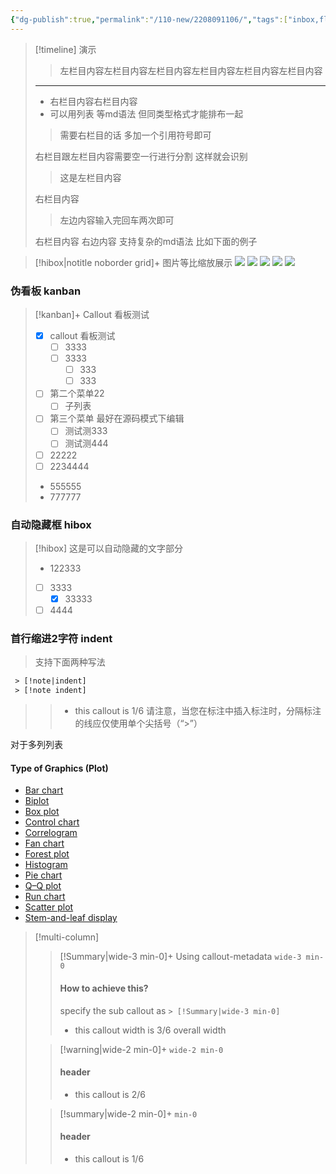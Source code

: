 ```yaml
---
{"dg-publish":true,"permalink":"/110-new/2208091106/","tags":["inbox,flashcards/test,","gardenEntry"],"dgHomeLink":true,"dgPassFrontmatter":false}
---
```





> [!timeline] 演示
>> 左栏目内容左栏目内容左栏目内容左栏目内容左栏目内容左栏目内容
>--- 
>- 右栏目内容右栏目内容
>- 可以用列表 等md语法 但同类型格式才能排布一起
>
>> 需要右栏目的话 多加一个引用符号即可
>
>右栏目跟左栏目内容需要空一行进行分割
>这样就会识别
>>这是左栏目内容
>
>右栏目内容
>> 左边内容输入完回车两次即可
>
>右栏目内容
>右边内容
>支持复杂的md语法 比如下面的例子



















> [!hibox|notitle noborder grid]+ 图片等比缩放展示
![](https://i.pinimg.com/564x/13/1f/e4/131fe4d97e3be0a49a5d07431a917d31.jpg)
![](https://i.pinimg.com/564x/84/6c/1c/846c1cab0d47dd7970f9a008eeebd68f.jpg)
![](https://s1.ax1x.com/2022/05/18/OI7Io9.png)
![](https://i.pinimg.com/564x/c5/0f/09/c50f09d991dfcfdbea600ff139739fd8.jpg)
![](https://i.pinimg.com/564x/84/6c/1c/846c1cab0d47dd7970f9a008eeebd68f.jpg)

### 伪看板  kanban
> [!kanban]+ Callout 看板测试
>- [x] callout 看板测试
>	- [ ] 3333
>	- [ ] 3333
>		- [ ] 333
>		- [ ] 333
>- [ ] 第二个菜单22
>	- [ ] 子列表
>- [ ] 第三个菜单 最好在源码模式下编辑
>	- [ ] 测试测333
>	- [ ] 测试测444
>- [ ]  22222
>- [ ] 2234444
>- 555555
>- 777777

### 自动隐藏框 hibox
>[!hibox]
>这是可以自动隐藏的文字部分
>- 122333
>- [ ] 3333
>	- [x] 33333
>- [ ] 4444

### 首行缩进2字符 indent 
> 支持下面两种写法
```html
 > [!note|indent]
 > [!note indent]
```

>> - this callout is 1/6
请注意，当您在标注中插入标注时，分隔标注的线应仅使用单个尖括号（“>”）

对于多列列表

#### Type of Graphics (Plot)
- [Bar chart](https://en.wikipedia.org/wiki/Bar_chart "Bar chart")
- [Biplot](https://en.wikipedia.org/wiki/Biplot "Biplot")
- [Box plot](https://en.wikipedia.org/wiki/Box_plot "Box plot")
- [Control chart](https://en.wikipedia.org/wiki/Control_chart "Control chart")
- [Correlogram](https://en.wikipedia.org/wiki/Correlogram "Correlogram")
- [Fan chart](https://en.wikipedia.org/wiki/Fan_chart_(statistics) "Fan chart (statistics)")
- [Forest plot](https://en.wikipedia.org/wiki/Forest_plot "Forest plot")
- [Histogram](https://en.wikipedia.org/wiki/Histogram "Histogram")
- [Pie chart](https://en.wikipedia.org/wiki/Pie_chart "Pie chart")
- [Q–Q plot](https://en.wikipedia.org/wiki/Q%E2%80%93Q_plot "Q–Q plot")
- [Run chart](https://en.wikipedia.org/wiki/Run_chart "Run chart")
- [Scatter plot](https://en.wikipedia.org/wiki/Scatter_plot "Scatter plot")
- [Stem-and-leaf display](https://en.wikipedia.org/wiki/Stem-and-leaf_display "Stem-and-leaf display")



> [!multi-column]
> 
>> [!Summary|wide-3 min-0]+ Using callout-metadata `wide-3 min-0`
>> #### How to achieve this?
>> specify the sub callout as `> [!Summary|wide-3 min-0]`
>> - this callout width is 3/6 overall width
>
>> [!warning|wide-2 min-0]+  `wide-2 min-0`
>> #### header
>> - this callout is 2/6
>
>> [!summary|wide-2 min-0]+ `min-0`
>> #### header
>> - this callout is 1/6
